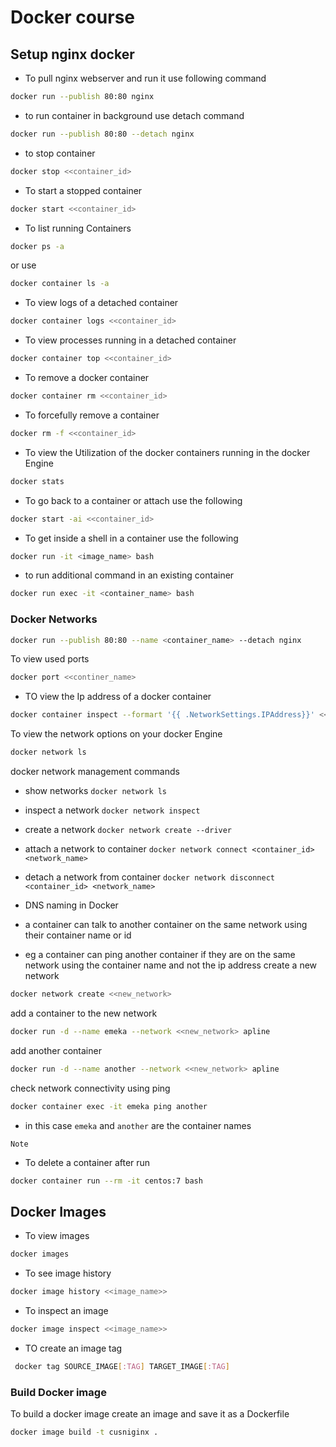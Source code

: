 # Docker course

## Setup nginx docker
* To pull nginx webserver and run it use following command
```bash
docker run --publish 80:80 nginx
```
* to run container in background use detach command
```bash
docker run --publish 80:80 --detach nginx
```
* to stop container
```bash
docker stop <<container_id>
```
* To start a stopped container
```bash
docker start <<container_id>
```
* To list running Containers
```bash
docker ps -a
```
or use
```bash
docker container ls -a
```
* To view logs of a detached container
```bash
docker container logs <<container_id>
```
* To view processes running in a detached container
```bash
docker container top <<container_id>
```
* To remove a docker container
```bash
docker container rm <<container_id>
```
* To forcefully remove a container
```bash
docker rm -f <<container_id> 
```
* To view the Utilization of the docker containers running in the docker Engine
```bash
docker stats
```
* To go back to a container or attach use the following
```bash
docker start -ai <<container_id>
```

* To get inside a shell in a container use the following
```bash
docker run -it <image_name> bash
```
* to run additional command in an existing container
```bash
docker run exec -it <container_name> bash
```

### Docker Networks
```bash
docker run --publish 80:80 --name <container_name> --detach nginx
```
To view used ports
```bash
docker port <<continer_name>
```
* TO view the Ip address of a docker container
```bash
docker container inspect --formart '{{ .NetworkSettings.IPAddress}}' <<container_name>
```
To view the network options on your docker Engine
```bash
docker network ls
```
docker network management commands
* show networks `docker network ls`
* inspect a network `docker network inspect`
* create a network `docker network create --driver`
* attach a network to container `docker network connect <container_id> <network_name>`
* detach a network from container `docker network disconnect <container_id> <network_name>`


* DNS naming in Docker
* a container can talk to another container on the same network using their container name or id
* eg a container can ping another container if they are on the same network using the container name and not the ip address
create a new network
```bash
docker network create <<new_network>
```
add a container to the new network
```bash
docker run -d --name emeka --network <<new_network> apline 
```
add another container
```bash
docker run -d --name another --network <<new_network> apline 
```
check network connectivity using ping
```bash
docker container exec -it emeka ping another
```
* in this case `emeka` and `another` are the container names

`Note`
* To delete a container after run
```bash
docker container run --rm -it centos:7 bash
```


## Docker Images
* To view images
```bash
docker images
```
* To see image history
```bash
docker image history <<image_name>>
```
* To inspect an image
```bash
docker image inspect <<image_name>>
```
* TO create an image tag
```bash
 docker tag SOURCE_IMAGE[:TAG] TARGET_IMAGE[:TAG]
```

### Build Docker image
To build a docker image create an image and save it as a Dockerfile

```bash
docker image build -t cusniginx .
```